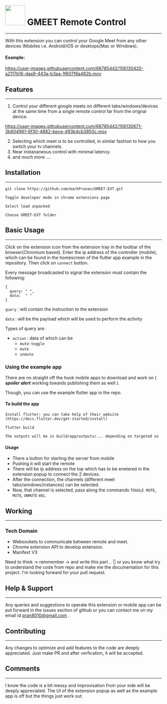 # <img src="https://user-images.githubusercontent.com/66785442/156131112-8abf1791-c186-4ccc-89e7-c6071318398b.png" width=64 height=64/> GMEET Remote Control
---

With this extension you can control your Google Meet from any other devices (Mobiles i.e. Android/iOS or desktops(Mac or Windows).

#### Example:
https://user-images.githubusercontent.com/66785442/156130420-a2117b16-daa9-443a-b3aa-1f607f8a482b.mov


## Features
***

1. Control your different google meets on different tabs/windows/devices at the same time from a single remote control far from the orignal device.


https://user-images.githubusercontent.com/66785442/156130671-3b604961-6f30-4882-bece-493b4cb3850c.mov



2. Selecting which meet is to be controlled, in similar fashion to how you switch your tv channels.
3. Near instananeous control with minimal latency.
4. and much more ....

## Installation
***

    git clone https://github.com/markPranav/GMEET-EXT.git

    Toggle developer mode in chrome extensions page

    Select load unpacked
   
    Choose GMEET-EXT folder

## Basic Usage
***
Click on the extension icon from the extension tray in the toolbar of the browser(Chromium based).
Enter the ip address of the controller (mobile), which can be found in the homescreen of the flutter app example in the repository.
Then click on `connect` button.

Every message broadcasted to signal the extension must contain the following:

    {
      query: " ",
      data:  " "
    }
  
`query` : will contain the instruction to the extension

`data` : will be the payload which will be used to perform the activity

Types of query are:
  - `action` : data of which can be
    * `mute-toggle`
    * `mute`
    * `unmute`
 
 
 ### Using the example app
 
 There are no straight off the hook mobile apps to download and work on ( ***spoiler alert*** working towards publishing them as well ).
 
 Though, you can use the example flutter app in the repo.
 
 #### To build the app
    
    Install flutter: you can take help of their website (https://docs.flutter.dev/get-started/install)
    
    flutter build
    
    The outputs will be in build/app/outputs/... depending on targeted os
    
 #### Usage
 
 - There a button for starting the server from mobile
 - Pushing it will start the remote
 - There will be ip address on the top which has to be enetered in the extension popup to connect the 2 devices.
 - After the connection, the channels (different meet tabs/windows/instances) can be selected.
 - Now, that channel is selected, pass along the commands `TOGGLE MUTE`, `MUTE`, `UNMUTE` etc.
 
 ## Working
 ***
 
 ### Tech Domain
  - Websockets to communicate between remote and meet.
  - Chrome extension API to develop extension.
  - Manifext V3 
 
Need to think -> remmember -> and write this part .. || or you know what try to understand the code from repo and make me the documentation for this project.
I'm looking forward for your pull request.

## Help & Support
***

Any queries and suggestions to operate this extension or mobile app can be put forward in the issues section of github or you can contact me on my email id pran8010@gmail.com .


## Contributing
***
 
Any changes to optimize and add features to the code are deeply appreciated. Just make PR and after verfication, it will be accepted.
 
    
## Comments
***
I know the code is a bit messy and improvisation from your side will be deeply appreciated. The UI of the extension popup as well as the example app is off but the things just work out.
 

